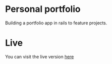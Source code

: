 # Personal portfolio

Building a portfolio app in rails to feature projects. 


# Live

You can visit the live version [here](https://misselliev-portfolio.herokuapp.com/)



